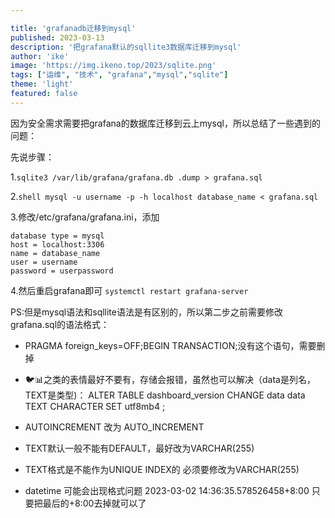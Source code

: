 ```yaml
---

title: 'grafanadb迁移到mysql'
published: 2023-03-13
description: '把grafana默认的sqllite3数据库迁移到mysql'
author: 'ike'
image: 'https://img.ikeno.top/2023/sqlite.png'
tags: ["运维", "技术", "grafana","mysql","sqlite"]
theme: 'light'
featured: false
---
```


因为安全需求需要把grafana的数据库迁移到云上mysql，所以总结了一些遇到的问题：

先说步骤：

1.`sqlite3 /var/lib/grafana/grafana.db .dump > grafana.sql`

2.`shell mysql -u username -p -h localhost database_name < grafana.sql `

3.修改/etc/grafana/grafana.ini，添加
```mysql
database type = mysql
host = localhost:3306
name = database_name
user = username
password = userpassword
```

4.然后重启grafana即可 
`systemctl restart grafana-server`


PS:但是mysql语法和sqllite语法是有区别的，所以第二步之前需要修改grafana.sql的语法格式：

- PRAGMA foreign_keys=OFF;BEGIN TRANSACTION;没有这个语句，需要删掉

- 🐦📊之类的表情最好不要有，存储会报错，虽然也可以解决（data是列名，TEXT是类型)：
ALTER TABLE dashboard_version CHANGE data data  TEXT CHARACTER SET utf8mb4 ; 

- AUTOINCREMENT  改为 AUTO_INCREMENT

- TEXT默认一般不能有DEFAULT，最好改为VARCHAR(255)

- TEXT格式是不能作为UNIQUE  INDEX的  必须要修改为VARCHAR(255)

- datetime 可能会出现格式问题 2023-03-02 14:36:35.578526458+8:00  只要把最后的+8:00去掉就可以了
